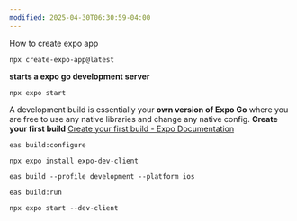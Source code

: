 ```yaml
---
modified: 2025-04-30T06:30:59-04:00
---
```

How to create expo app
```
npx create-expo-app@latest
```
**starts a expo go development server**
```
npx expo start
```

 A development build is essentially your **own version of Expo Go** where you are free to use any native libraries and change any native config.
**Create your first build**
[Create your first build - Expo Documentation](https://docs.expo.dev/build/setup/#configure-the-project)
```
eas build:configure
```

```
npx expo install expo-dev-client
```


```
eas build --profile development --platform ios
```

```
eas build:run
```


```
npx expo start --dev-client
```